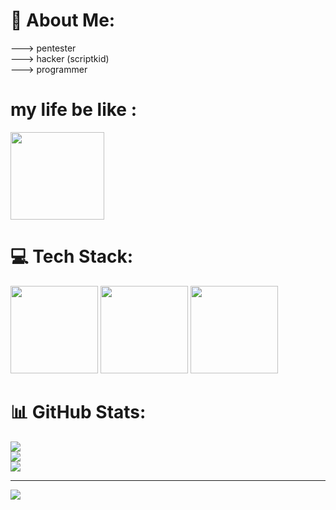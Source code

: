 # 💫 About Me:
---> pentester<br>---> hacker (scriptkid)<br>---> programmer

# my life be like :

<img src="https://github.com/user-attachments/assets/c4d03f9d-b06c-4045-b9a9-cc65a2c7c8f6" width="150" height="140" />

# 💻 Tech Stack:
<img src="https://github.com/user-attachments/assets/2b469ff4-61fa-4e4a-8613-d06a9f62b74c" width="140" height="140" />
<img src="https://github.com/user-attachments/assets/5f5ddde9-e5b4-40d8-a9a3-ad632e7c28f7" width="140" height="140" />
<img src="https://github.com/user-attachments/assets/94c8b77d-056d-4005-93d1-cc5ba1605636" width="140" height="140" />

# 📊 GitHub Stats:
![](https://github-readme-stats.vercel.app/api?username=ostovar1389&theme=dark&hide_border=false&include_all_commits=false&count_private=false)<br/>
![](https://github-readme-streak-stats.herokuapp.com/?user=ostovar1389&theme=dark&hide_border=false)<br/>
![](https://github-readme-stats.vercel.app/api/top-langs/?username=ostovar1389&theme=dark&hide_border=false&include_all_commits=false&count_private=false&layout=compact)

---
[![](https://visitcount.itsvg.in/api?id=ostovar1389&icon=0&color=0)](https://visitcount.itsvg.in)

<!-- Proudly created with GPRM ( https://gprm.itsvg.in ) -->

